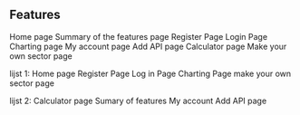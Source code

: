## Features

Home page
Summary of the features page
Register Page
Login Page
Charting page
My account page
Add API page
Calculator page
Make your own sector page




lijst 1:
Home page
Register Page
Log in Page
Charting Page
make your own sector page

lijst 2:
Calculator page
Sumary of features
My account
Add API page


